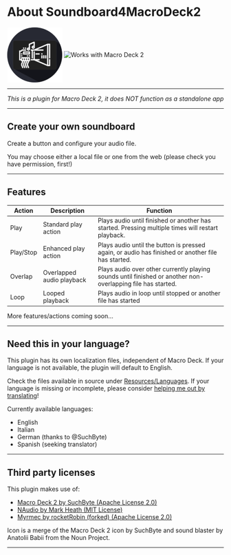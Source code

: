 # About Soundboard4MacroDeck2 
<img alt="Soundboard Icon" height="128px" align="center" src="Resources/SoundboardIcon.png"/>  <img alt="Works with Macro Deck 2" height="64px" align="center" href="https://macrodeck.org" src="https://macrodeck.org/images/works_with_macrodeck2.png"/>


***
*This is a plugin for Macro Deck 2, it does NOT function as a standalone app*
***
## Create your own soundboard
Create a button and configure your audio file.

You may choose either a local file or one from the web (please check you have permission, first!)

***
## Features

| Action | Description | Function |
| --- | --- | --- |
| Play | Standard play action | Plays audio until finished or another has started. Pressing multiple times will restart playback. |
| Play/Stop | Enhanced play action | Plays audio until the button is pressed again, or audio has finished or another file has started. |
| Overlap | Overlapped audio playback | Plays audio over other currently playing sounds until finished or another non-overlapping file has started. |
| Loop | Looped playback | Plays audio in loop until stopped or another file has started |

More features/actions coming soon...

***
## Need this in your language?
This plugin has its own localization files, independent of Macro Deck.
If your language is not available, the plugin will default to English.

Check the files available in source under [Resources/Languages](Resources/Languages).
If your language is missing or incomplete, please consider [helping me out by translating](https://poeditor.com/join/project?hash=T6WOz3ECo7)! 

Currently available languages:
- English
- Italian
- German (thanks to @SuchByte)
- Spanish (seeking translator)

***
## Third party licenses
This plugin makes use of:
- [Macro Deck 2 by SuchByte (Apache License 2.0)](https://macrodeck.org)
- [NAudio by Mark Heath (MIT License)](https://github.com/naudio/NAudio)
- [Myrmec by rocketRobin (forked) (Apache License 2.0)](https://github.com/PhoenixWyllow/myrmec/)

Icon is a merge of the Macro Deck 2 icon by SuchByte and sound blaster by Anatolii Babii from the Noun Project.
***
